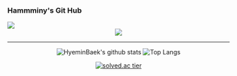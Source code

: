 ### Hammminy's Git Hub

<div align = "left">
<a href="https://hits.seeyoufarm.com"><img src="https://hits.seeyoufarm.com/api/count/incr/badge.svg?url=https%3A%2F%2Fgithub.com%2FHyeminBaek&count_bg=%23AFA1B4&title_bg=%236A5282&icon=cplusplus.svg&icon_color=%23FFFFFF&title=HITS&edge_flat=true"/></a>
</div>
 
<div align = "center">
  <img src="https://i.pinimg.com/originals/e4/26/70/e426702edf874b181aced1e2fa5c6cde.gif">
</div>
          
  ---

<div align = "center">

![HyeminBaek's github stats](https://github-readme-stats.vercel.app/api?username=HyeminBaek&theme=dark&show_icons=true)
![Top Langs](https://github-readme-stats.vercel.app/api/top-langs/?username=HyeminBaek&hide=jupyter%20notebook&layout=compact)
  
  [![solved.ac tier](http://mazassumnida.wtf/api/generate_badge?boj=bhm7266)](https://solved.ac/bhm7266)
  
</div>
